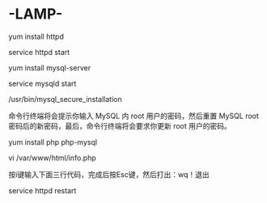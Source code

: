 # -LAMP-
yum install httpd

service httpd start

yum install mysql-server

service mysqld start

 /usr/bin/mysql_secure_installation
 
 命令行终端将会提示你输入 MySQL 内 root 用户的密码，然后重置 MySQL root 密码后的新密码，最后，命令行终端将会要求你更新 root 用户的密码。
 
 yum install php php-mysql
 
 vi /var/www/html/info.php
 
按i键输入下面三行代码，完成后按Esc键，然后打出：wq！退出

<?php
phpinfo();
?>

service httpd restart 

